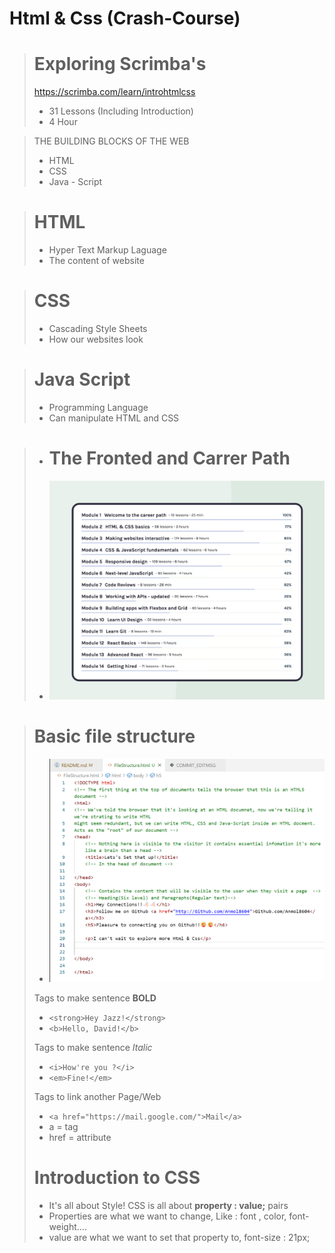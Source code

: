 # Html & Css (Crash-Course)

> # Exploring Scrimba's 
> https://scrimba.com/learn/introhtmlcss
> - 31 Lessons (Including Introduction) 
> - 4 Hour 

> THE BUILDING BLOCKS OF THE WEB
>-  HTML
>- CSS
>- Java - Script

> # HTML
>- Hyper Text Markup Laguage
>- The content of website

> # CSS
>- Cascading Style Sheets
>- How our websites look

> # Java Script
>- Programming Language
>- Can manipulate HTML and CSS

>- # The Fronted and Carrer Path
>- ![Alt text](image.png)

>
> 
<!-- 
Html is a very Simple language:
that tells the browser what the content we are writing actually is : Heading or paragraph ?

Basis Tags :
<Think of a Book>
A boook has a cover. Inside the cover, we have many page. On each page, we have things like titles, subhradings, paragraphs, page numbers, etc.
<cover>(Opening Cover)
</cover> (Closing Tag)
Together opening and closing tag is called as element
<cover>
<pages></pages>
<pages></pages>
</cover>
~ Tags are inside of <>
~ Closing tags include a forward slash </>
~ Every thing from the opening and closing tag is called an element
-->

>  # Basic file structure
>- ![Alt text](image-1.png)
>
> Tags to make sentence **BOLD**
>- ``<strong>Hey Jazz!</strong>``
>- ``<b>Hello, David!</b>``
>
> Tags to make sentence *Italic*
>- ``<i>How're you ?</i>``
>- ``<em>Fine!</em>``
>
> Tags to link another Page/Web
>- ``<a href="https://mail.google.com/">Mail</a>``
>- a = tag
>- href = attribute
>
>
> # Introduction to CSS
>- It's all about Style!
> CSS is all about **property : value;** pairs
>- Properties are what we want to change, Like : font , color, font-weight....
>- value are what we want to set that property to, font-size : 21px;


